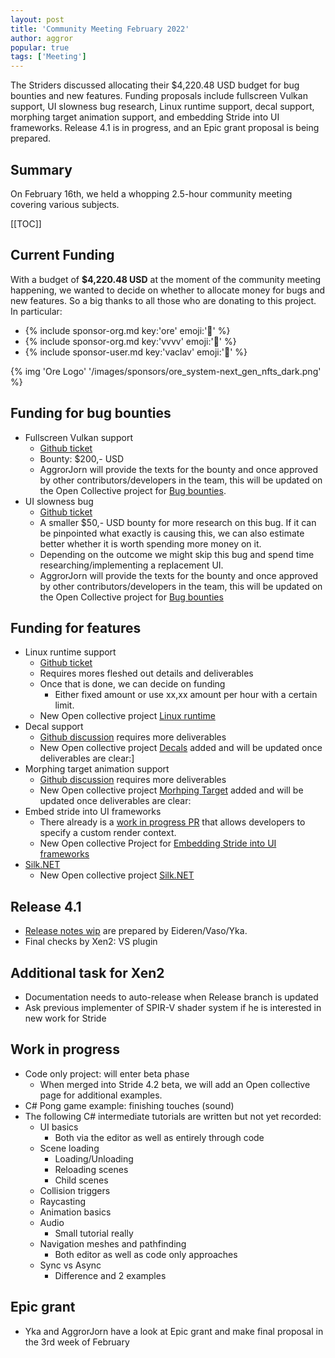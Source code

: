 ```yaml
---
layout: post
title: 'Community Meeting February 2022'
author: aggror
popular: true
tags: ['Meeting']
---
```

The Striders discussed allocating their $4,220.48 USD budget for bug bounties and new features. Funding proposals include fullscreen Vulkan support, UI slowness bug research, Linux runtime support, decal support, morphing target animation support, and embedding Stride into UI frameworks. Release 4.1 is in progress, and an Epic grant proposal is being prepared.
<!-- excerpt -->

## Summary

On February 16th, we held a whopping 2.5-hour community meeting covering various subjects.

[[TOC]]

## Current Funding

With a budget of **$4,220.48 USD** at the moment of the community meeting happening, we wanted to decide on whether to allocate money for bugs and new features. So a big thanks to all those who are donating to this project. In particular:

* {% include sponsor-org.md key:'ore' emoji:'💎' %}
* {% include sponsor-org.md key:'vvvv' emoji:'🥇' %}
* {% include sponsor-user.md key:'vaclav' emoji:'🥇' %}

{% img 'Ore Logo' '/images/sponsors/ore_system-next_gen_nfts_dark.png' %}

## Funding for bug bounties
* Fullscreen Vulkan support
    * [Github ticket](https://github.com/stride3d/stride/issues/455)
    * Bounty: $200,- USD
    * AggrorJorn will provide the texts for the bounty and once approved by other contributors/developers in the team, this will be updated on the Open Collective project for [Bug bounties](https://opencollective.com/stride3d/projects/bug-bounties).
* UI slowness bug
    * [Github ticket](https://github.com/stride3d/stride/issues/455)
    * A smaller $50,- USD bounty for more research on this bug. If it can be pinpointed what exactly is causing this, we can also estimate better whether it is worth spending more money on it.
    * Depending on the outcome we might skip this bug and spend time researching/implementing a replacement UI.
    * AggrorJorn will provide the texts for the bounty and once approved by other contributors/developers in the team, this will be updated on the Open Collective project for [Bug bounties](https://opencollective.com/stride3d/projects/bug-bounties)

## Funding for features
* Linux runtime support
    * [Github ticket](https://github.com/stride3d/stride/discussions/1202)
    * Requires mores fleshed out details and deliverables   
    * Once that is done, we can decide on funding
        * Either fixed amount or use xx,xx amount per hour with a certain limit.
    * New Open collective project [Linux runtime](https://opencollective.com/stride3d/projects/linux-runtime-support)
* Decal support
    * [Github discussion](https://github.com/stride3d/stride/issues/24) requires more deliverables
    * New Open collective project [Decals]( https://opencollective.com/stride3d/projects/decals) added and will be updated once deliverables are clear:]
* Morphing target animation support
    * [Github discussion](https://github.com/stride3d/stride/issues/339) requires more deliverables
    * New Open collective project [Morhping Target](https://opencollective.com/stride3d/projects/morph-targets) added and will be updated once deliverables are clear:
* Embed stride into UI frameworks
    * There already is a [work in progress PR](https://github.com/stride3d/stride/pull/1315) that allows developers to specify a custom render context.
    * New Open collective Project for [Embedding Stride into UI frameworks](https://opencollective.com/stride3d/projects/embed-stride-ui-frameworks)
* [Silk.NET](https://github.com/dotnet/Silk.NET)
    * New Open collective project [Silk.NET](https://opencollective.com/stride3d/projects/stride3d-silknet)


## Release 4.1
* [Release notes wip](https://hackmd.io/McqTXGtyQuSu1-QJz34xKw) are prepared by Eideren/Vaso/Yka.
* Final checks by Xen2: VS plugin
    

## Additional task for Xen2
* Documentation needs to auto-release when Release branch is updated
* Ask previous implementer of SPIR-V shader system if he is interested in new work for Stride
    

## Work in progress
* Code only project: will enter beta phase
    * When merged into Stride 4.2 beta, we will add an Open collective page for additional examples.
* C# Pong game example: finishing touches (sound)
* The following C# intermediate tutorials are written but not yet recorded:
    * UI basics
        * Both via the editor as well as entirely through code
    * Scene loading
        * Loading/Unloading
        * Reloading scenes
        * Child scenes
    * Collision triggers
    * Raycasting
    * Animation basics
    * Audio
        * Small tutorial really
    * Navigation meshes and pathfinding
        * Both editor as well as code only approaches
    * Sync vs Async
        * Difference and 2 examples


## Epic grant
* Yka and AggrorJorn have a look at Epic grant and make final proposal in the 3rd week of February
